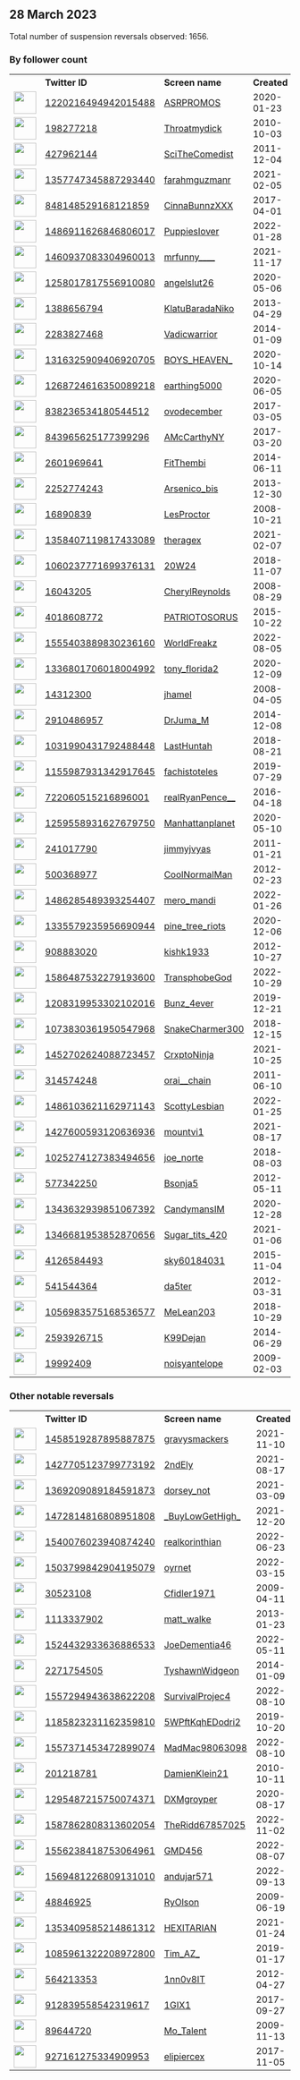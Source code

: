 
## 28 March 2023
Total number of suspension reversals observed: 1656.

### By follower count
<table><tr><th></th><th align="left">Twitter ID</th><th align="left">Screen name</th>
<th align="left">Created</th><th align="left">Status</th><th align="left">Suspended</th><th align="left">Followers</th>
<tr><td><a href="https://pbs.twimg.com/profile_images/1588762483917213703/G1Fx8QkD_normal.jpg"><img src="https://pbs.twimg.com/profile_images/1588762483917213703/G1Fx8QkD_normal.jpg" width="40px" height="40px" align="center"/></a></td><td><a href="https://twitter.com/intent/user?user_id=1220216494942015488">1220216494942015488</a></td><td><a href="https://twitter.com/ASRPROMOS">ASRPROMOS</a></td><td>2020-01-23</td><td align="center"></td><td>2023-02-04</td><td>481342</td></tr>
<tr><td><a href="https://pbs.twimg.com/profile_images/659549327153582080/y2rPv3o-_normal.jpg"><img src="https://pbs.twimg.com/profile_images/659549327153582080/y2rPv3o-_normal.jpg" width="40px" height="40px" align="center"/></a></td><td><a href="https://twitter.com/intent/user?user_id=198277218">198277218</a></td><td><a href="https://twitter.com/Throatmydick">Throatmydick</a></td><td>2010-10-03</td><td align="center"></td><td>2023-02-05</td><td>377161</td></tr>
<tr><td><a href="https://pbs.twimg.com/profile_images/1342698822108119041/ONxYk3JG_normal.jpg"><img src="https://pbs.twimg.com/profile_images/1342698822108119041/ONxYk3JG_normal.jpg" width="40px" height="40px" align="center"/></a></td><td><a href="https://twitter.com/intent/user?user_id=427962144">427962144</a></td><td><a href="https://twitter.com/SciTheComedist">SciTheComedist</a></td><td>2011-12-04</td><td align="center"></td><td></td><td>260896</td></tr>
<tr><td><a href="https://pbs.twimg.com/profile_images/1640507714542485505/VhGf36th_normal.jpg"><img src="https://pbs.twimg.com/profile_images/1640507714542485505/VhGf36th_normal.jpg" width="40px" height="40px" align="center"/></a></td><td><a href="https://twitter.com/intent/user?user_id=1357747345887293440">1357747345887293440</a></td><td><a href="https://twitter.com/farahmguzmanr">farahmguzmanr</a></td><td>2021-02-05</td><td align="center"></td><td>2022-04-09</td><td>244241</td></tr>
<tr><td><a href="https://pbs.twimg.com/profile_images/1648684372281765890/r8tUXZIn_normal.jpg"><img src="https://pbs.twimg.com/profile_images/1648684372281765890/r8tUXZIn_normal.jpg" width="40px" height="40px" align="center"/></a></td><td><a href="https://twitter.com/intent/user?user_id=848148529168121859">848148529168121859</a></td><td><a href="https://twitter.com/CinnaBunnzXXX">CinnaBunnzXXX</a></td><td>2017-04-01</td><td align="center"></td><td>2022-12-25</td><td>226834</td></tr>
<tr><td><a href="https://pbs.twimg.com/profile_images/1486922380572192769/DhA71VOj_normal.jpg"><img src="https://pbs.twimg.com/profile_images/1486922380572192769/DhA71VOj_normal.jpg" width="40px" height="40px" align="center"/></a></td><td><a href="https://twitter.com/intent/user?user_id=1486911626846806017">1486911626846806017</a></td><td><a href="https://twitter.com/PuppiesIover">PuppiesIover</a></td><td>2022-01-28</td><td align="center"></td><td>2022-07-27</td><td>223377</td></tr>
<tr><td><a href="https://pbs.twimg.com/profile_images/1490267037029048320/87wMotLl_normal.jpg"><img src="https://pbs.twimg.com/profile_images/1490267037029048320/87wMotLl_normal.jpg" width="40px" height="40px" align="center"/></a></td><td><a href="https://twitter.com/intent/user?user_id=1460937083304960013">1460937083304960013</a></td><td><a href="https://twitter.com/mrfunny____">mrfunny____</a></td><td>2021-11-17</td><td align="center"></td><td>2022-06-12</td><td>214629</td></tr>
<tr><td><a href="https://pbs.twimg.com/profile_images/1576580625858969604/Hf9OpliB_normal.jpg"><img src="https://pbs.twimg.com/profile_images/1576580625858969604/Hf9OpliB_normal.jpg" width="40px" height="40px" align="center"/></a></td><td><a href="https://twitter.com/intent/user?user_id=1258017817556910080">1258017817556910080</a></td><td><a href="https://twitter.com/angelslut26">angelslut26</a></td><td>2020-05-06</td><td align="center">🚫</td><td>2022-11-09</td><td>115396</td></tr>
<tr><td><a href="https://pbs.twimg.com/profile_images/1422305582514524161/WfgRMmwg_normal.jpg"><img src="https://pbs.twimg.com/profile_images/1422305582514524161/WfgRMmwg_normal.jpg" width="40px" height="40px" align="center"/></a></td><td><a href="https://twitter.com/intent/user?user_id=1388656794">1388656794</a></td><td><a href="https://twitter.com/KlatuBaradaNiko">KlatuBaradaNiko</a></td><td>2013-04-29</td><td align="center"></td><td>2022-08-04</td><td>107877</td></tr>
<tr><td><a href="https://pbs.twimg.com/profile_images/1657038148491427840/IUDTie2J_normal.jpg"><img src="https://pbs.twimg.com/profile_images/1657038148491427840/IUDTie2J_normal.jpg" width="40px" height="40px" align="center"/></a></td><td><a href="https://twitter.com/intent/user?user_id=2283827468">2283827468</a></td><td><a href="https://twitter.com/Vadicwarrior">Vadicwarrior</a></td><td>2014-01-09</td><td align="center"></td><td>2023-01-29</td><td>48808</td></tr>
<tr><td><a href="https://pbs.twimg.com/profile_images/1533796840151429120/2Xvaatgq_normal.jpg"><img src="https://pbs.twimg.com/profile_images/1533796840151429120/2Xvaatgq_normal.jpg" width="40px" height="40px" align="center"/></a></td><td><a href="https://twitter.com/intent/user?user_id=1316325909406920705">1316325909406920705</a></td><td><a href="https://twitter.com/BOYS_HEAVEN_">BOYS_HEAVEN_</a></td><td>2020-10-14</td><td align="center"></td><td>2023-02-04</td><td>47739</td></tr>
<tr><td><a href="https://pbs.twimg.com/profile_images/1640628207853400064/EOJhjL2K_normal.jpg"><img src="https://pbs.twimg.com/profile_images/1640628207853400064/EOJhjL2K_normal.jpg" width="40px" height="40px" align="center"/></a></td><td><a href="https://twitter.com/intent/user?user_id=1268724616350089218">1268724616350089218</a></td><td><a href="https://twitter.com/earthing5000">earthing5000</a></td><td>2020-06-05</td><td align="center"></td><td>2022-02-14</td><td>36749</td></tr>
<tr><td><a href="https://pbs.twimg.com/profile_images/1637862616985919516/vSt1iDyo_normal.jpg"><img src="https://pbs.twimg.com/profile_images/1637862616985919516/vSt1iDyo_normal.jpg" width="40px" height="40px" align="center"/></a></td><td><a href="https://twitter.com/intent/user?user_id=838236534180544512">838236534180544512</a></td><td><a href="https://twitter.com/ovodecember">ovodecember</a></td><td>2017-03-05</td><td align="center"></td><td></td><td>36309</td></tr>
<tr><td><a href="https://pbs.twimg.com/profile_images/1567970989379551238/kd0ZH7a8_normal.jpg"><img src="https://pbs.twimg.com/profile_images/1567970989379551238/kd0ZH7a8_normal.jpg" width="40px" height="40px" align="center"/></a></td><td><a href="https://twitter.com/intent/user?user_id=843965625177399296">843965625177399296</a></td><td><a href="https://twitter.com/AMcCarthyNY">AMcCarthyNY</a></td><td>2017-03-20</td><td align="center"></td><td>2023-03-26</td><td>31782</td></tr>
<tr><td><a href="https://pbs.twimg.com/profile_images/1648290261745762304/eRcgNqxx_normal.jpg"><img src="https://pbs.twimg.com/profile_images/1648290261745762304/eRcgNqxx_normal.jpg" width="40px" height="40px" align="center"/></a></td><td><a href="https://twitter.com/intent/user?user_id=2601969641">2601969641</a></td><td><a href="https://twitter.com/FitThembi">FitThembi</a></td><td>2014-06-11</td><td align="center"></td><td>2022-12-30</td><td>28602</td></tr>
<tr><td><a href="https://pbs.twimg.com/profile_images/1473980172432986112/M_eTdCV5_normal.jpg"><img src="https://pbs.twimg.com/profile_images/1473980172432986112/M_eTdCV5_normal.jpg" width="40px" height="40px" align="center"/></a></td><td><a href="https://twitter.com/intent/user?user_id=2252774243">2252774243</a></td><td><a href="https://twitter.com/Arsenico_bis">Arsenico_bis</a></td><td>2013-12-30</td><td align="center"></td><td>2022-07-23</td><td>21997</td></tr>
<tr><td><a href="https://pbs.twimg.com/profile_images/1326264807931191298/0GberrRl_normal.jpg"><img src="https://pbs.twimg.com/profile_images/1326264807931191298/0GberrRl_normal.jpg" width="40px" height="40px" align="center"/></a></td><td><a href="https://twitter.com/intent/user?user_id=16890839">16890839</a></td><td><a href="https://twitter.com/LesProctor">LesProctor</a></td><td>2008-10-21</td><td align="center"></td><td>2022-06-08</td><td>21469</td></tr>
<tr><td><a href="https://pbs.twimg.com/profile_images/1653147957523275776/dx3DS7ax_normal.jpg"><img src="https://pbs.twimg.com/profile_images/1653147957523275776/dx3DS7ax_normal.jpg" width="40px" height="40px" align="center"/></a></td><td><a href="https://twitter.com/intent/user?user_id=1358407119817433089">1358407119817433089</a></td><td><a href="https://twitter.com/theragex">theragex</a></td><td>2021-02-07</td><td align="center">🚫</td><td>2022-08-04</td><td>21202</td></tr>
<tr><td><a href="https://pbs.twimg.com/profile_images/1658311712271921153/XZMNEyBl_normal.jpg"><img src="https://pbs.twimg.com/profile_images/1658311712271921153/XZMNEyBl_normal.jpg" width="40px" height="40px" align="center"/></a></td><td><a href="https://twitter.com/intent/user?user_id=1060237771699376131">1060237771699376131</a></td><td><a href="https://twitter.com/20W24">20W24</a></td><td>2018-11-07</td><td align="center"></td><td>2022-07-09</td><td>20792</td></tr>
<tr><td><a href="https://pbs.twimg.com/profile_images/1282315305663041537/BzJFh7Ve_normal.jpg"><img src="https://pbs.twimg.com/profile_images/1282315305663041537/BzJFh7Ve_normal.jpg" width="40px" height="40px" align="center"/></a></td><td><a href="https://twitter.com/intent/user?user_id=16043205">16043205</a></td><td><a href="https://twitter.com/CherylReynolds">CherylReynolds</a></td><td>2008-08-29</td><td align="center"></td><td>2022-02-13</td><td>19441</td></tr>
<tr><td><a href="https://pbs.twimg.com/profile_images/701173959027466240/OBmzrI2y_normal.jpg"><img src="https://pbs.twimg.com/profile_images/701173959027466240/OBmzrI2y_normal.jpg" width="40px" height="40px" align="center"/></a></td><td><a href="https://twitter.com/intent/user?user_id=4018608772">4018608772</a></td><td><a href="https://twitter.com/PATRIOTOSORUS">PATRIOTOSORUS</a></td><td>2015-10-22</td><td align="center">👋</td><td>2023-03-18</td><td>19348</td></tr>
<tr><td><a href="https://pbs.twimg.com/profile_images/1569545367384981504/QUbWvN6H_normal.jpg"><img src="https://pbs.twimg.com/profile_images/1569545367384981504/QUbWvN6H_normal.jpg" width="40px" height="40px" align="center"/></a></td><td><a href="https://twitter.com/intent/user?user_id=1555403889830236160">1555403889830236160</a></td><td><a href="https://twitter.com/WorldFreakz">WorldFreakz</a></td><td>2022-08-05</td><td align="center"></td><td>2023-02-04</td><td>18646</td></tr>
<tr><td><a href="https://pbs.twimg.com/profile_images/1657805763547463681/PHOcT9fB_normal.jpg"><img src="https://pbs.twimg.com/profile_images/1657805763547463681/PHOcT9fB_normal.jpg" width="40px" height="40px" align="center"/></a></td><td><a href="https://twitter.com/intent/user?user_id=1336801706018004992">1336801706018004992</a></td><td><a href="https://twitter.com/tony_florida2">tony_florida2</a></td><td>2020-12-09</td><td align="center"></td><td>2022-11-25</td><td>17151</td></tr>
<tr><td><a href="https://pbs.twimg.com/profile_images/1641085173658705922/RfjGnSaI_normal.jpg"><img src="https://pbs.twimg.com/profile_images/1641085173658705922/RfjGnSaI_normal.jpg" width="40px" height="40px" align="center"/></a></td><td><a href="https://twitter.com/intent/user?user_id=14312300">14312300</a></td><td><a href="https://twitter.com/jhamel">jhamel</a></td><td>2008-04-05</td><td align="center"></td><td>2022-02-13</td><td>14833</td></tr>
<tr><td><a href="https://pbs.twimg.com/profile_images/1396581771110764545/O0FCDdWn_normal.jpg"><img src="https://pbs.twimg.com/profile_images/1396581771110764545/O0FCDdWn_normal.jpg" width="40px" height="40px" align="center"/></a></td><td><a href="https://twitter.com/intent/user?user_id=2910486957">2910486957</a></td><td><a href="https://twitter.com/DrJuma_M">DrJuma_M</a></td><td>2014-12-08</td><td align="center"></td><td>2023-02-23</td><td>14393</td></tr>
<tr><td><a href="https://pbs.twimg.com/profile_images/1647051455591854081/45zJeSl7_normal.jpg"><img src="https://pbs.twimg.com/profile_images/1647051455591854081/45zJeSl7_normal.jpg" width="40px" height="40px" align="center"/></a></td><td><a href="https://twitter.com/intent/user?user_id=1031990431792488448">1031990431792488448</a></td><td><a href="https://twitter.com/LastHuntah">LastHuntah</a></td><td>2018-08-21</td><td align="center"></td><td>2023-03-06</td><td>13799</td></tr>
<tr><td><a href="https://pbs.twimg.com/profile_images/1645451776840155136/6bKkn4B5_normal.jpg"><img src="https://pbs.twimg.com/profile_images/1645451776840155136/6bKkn4B5_normal.jpg" width="40px" height="40px" align="center"/></a></td><td><a href="https://twitter.com/intent/user?user_id=1155987931342917645">1155987931342917645</a></td><td><a href="https://twitter.com/fachistoteles">fachistoteles</a></td><td>2019-07-29</td><td align="center"></td><td></td><td>13308</td></tr>
<tr><td><a href="https://pbs.twimg.com/profile_images/1347374138395156482/lCRUTtAH_normal.jpg"><img src="https://pbs.twimg.com/profile_images/1347374138395156482/lCRUTtAH_normal.jpg" width="40px" height="40px" align="center"/></a></td><td><a href="https://twitter.com/intent/user?user_id=722060515216896001">722060515216896001</a></td><td><a href="https://twitter.com/realRyanPence__">realRyanPence__</a></td><td>2016-04-18</td><td align="center">👋</td><td></td><td>13187</td></tr>
<tr><td><a href="https://pbs.twimg.com/profile_images/1352256977179713536/05GBcoZQ_normal.jpg"><img src="https://pbs.twimg.com/profile_images/1352256977179713536/05GBcoZQ_normal.jpg" width="40px" height="40px" align="center"/></a></td><td><a href="https://twitter.com/intent/user?user_id=1259558931627679750">1259558931627679750</a></td><td><a href="https://twitter.com/Manhattanplanet">Manhattanplanet</a></td><td>2020-05-10</td><td align="center"></td><td></td><td>12378</td></tr>
<tr><td><a href="https://pbs.twimg.com/profile_images/1559773125851500544/Nm23o4Xu_normal.jpg"><img src="https://pbs.twimg.com/profile_images/1559773125851500544/Nm23o4Xu_normal.jpg" width="40px" height="40px" align="center"/></a></td><td><a href="https://twitter.com/intent/user?user_id=241017790">241017790</a></td><td><a href="https://twitter.com/jimmyjvyas">jimmyjvyas</a></td><td>2011-01-21</td><td align="center"></td><td>2022-11-11</td><td>12183</td></tr>
<tr><td><a href="https://pbs.twimg.com/profile_images/1654566757288296449/_REwGETN_normal.jpg"><img src="https://pbs.twimg.com/profile_images/1654566757288296449/_REwGETN_normal.jpg" width="40px" height="40px" align="center"/></a></td><td><a href="https://twitter.com/intent/user?user_id=500368977">500368977</a></td><td><a href="https://twitter.com/CoolNormalMan">CoolNormalMan</a></td><td>2012-02-23</td><td align="center"></td><td>2022-12-08</td><td>11282</td></tr>
<tr><td><a href="https://pbs.twimg.com/profile_images/1491289727927918594/VRfAVPo__normal.jpg"><img src="https://pbs.twimg.com/profile_images/1491289727927918594/VRfAVPo__normal.jpg" width="40px" height="40px" align="center"/></a></td><td><a href="https://twitter.com/intent/user?user_id=1486285489393254407">1486285489393254407</a></td><td><a href="https://twitter.com/mero_mandi">mero_mandi</a></td><td>2022-01-26</td><td align="center"></td><td>2023-02-04</td><td>10690</td></tr>
<tr><td><a href="https://pbs.twimg.com/profile_images/1384649445749493763/54tRfSXQ_normal.jpg"><img src="https://pbs.twimg.com/profile_images/1384649445749493763/54tRfSXQ_normal.jpg" width="40px" height="40px" align="center"/></a></td><td><a href="https://twitter.com/intent/user?user_id=1335579235956690944">1335579235956690944</a></td><td><a href="https://twitter.com/pine_tree_riots">pine_tree_riots</a></td><td>2020-12-06</td><td align="center"></td><td></td><td>8065</td></tr>
<tr><td><a href="https://pbs.twimg.com/profile_images/1237798617970286592/JfAISb5J_normal.jpg"><img src="https://pbs.twimg.com/profile_images/1237798617970286592/JfAISb5J_normal.jpg" width="40px" height="40px" align="center"/></a></td><td><a href="https://twitter.com/intent/user?user_id=908883020">908883020</a></td><td><a href="https://twitter.com/kishk1933">kishk1933</a></td><td>2012-10-27</td><td align="center"></td><td>2023-02-27</td><td>8060</td></tr>
<tr><td><a href="https://pbs.twimg.com/profile_images/1642782154022068224/6jsP0CUz_normal.jpg"><img src="https://pbs.twimg.com/profile_images/1642782154022068224/6jsP0CUz_normal.jpg" width="40px" height="40px" align="center"/></a></td><td><a href="https://twitter.com/intent/user?user_id=1586487532279193600">1586487532279193600</a></td><td><a href="https://twitter.com/TransphobeGod">TransphobeGod</a></td><td>2022-10-29</td><td align="center">🚫</td><td>2022-10-30</td><td>7256</td></tr>
<tr><td><a href="https://pbs.twimg.com/profile_images/1208320917014818817/hrApfVLo_normal.jpg"><img src="https://pbs.twimg.com/profile_images/1208320917014818817/hrApfVLo_normal.jpg" width="40px" height="40px" align="center"/></a></td><td><a href="https://twitter.com/intent/user?user_id=1208319953302102016">1208319953302102016</a></td><td><a href="https://twitter.com/Bunz_4ever">Bunz_4ever</a></td><td>2019-12-21</td><td align="center">🚫</td><td>2023-02-04</td><td>7020</td></tr>
<tr><td><a href="https://pbs.twimg.com/profile_images/1616468723056926721/gWOqBwNH_normal.jpg"><img src="https://pbs.twimg.com/profile_images/1616468723056926721/gWOqBwNH_normal.jpg" width="40px" height="40px" align="center"/></a></td><td><a href="https://twitter.com/intent/user?user_id=1073830361950547968">1073830361950547968</a></td><td><a href="https://twitter.com/SnakeCharmer300">SnakeCharmer300</a></td><td>2018-12-15</td><td align="center"></td><td>2023-02-04</td><td>6928</td></tr>
<tr><td><a href="https://pbs.twimg.com/profile_images/1659675583880609797/mNduss3-_normal.jpg"><img src="https://pbs.twimg.com/profile_images/1659675583880609797/mNduss3-_normal.jpg" width="40px" height="40px" align="center"/></a></td><td><a href="https://twitter.com/intent/user?user_id=1452702624088723457">1452702624088723457</a></td><td><a href="https://twitter.com/CrxptoNinja">CrxptoNinja</a></td><td>2021-10-25</td><td align="center"></td><td>2023-01-29</td><td>6797</td></tr>
<tr><td><a href="https://pbs.twimg.com/profile_images/1630840177982685188/8qChw7FT_normal.jpg"><img src="https://pbs.twimg.com/profile_images/1630840177982685188/8qChw7FT_normal.jpg" width="40px" height="40px" align="center"/></a></td><td><a href="https://twitter.com/intent/user?user_id=314574248">314574248</a></td><td><a href="https://twitter.com/orai__chain">orai__chain</a></td><td>2011-06-10</td><td align="center"></td><td>2023-03-09</td><td>6745</td></tr>
<tr><td><a href="https://pbs.twimg.com/profile_images/1645076655671484417/yM5kP9FN_normal.jpg"><img src="https://pbs.twimg.com/profile_images/1645076655671484417/yM5kP9FN_normal.jpg" width="40px" height="40px" align="center"/></a></td><td><a href="https://twitter.com/intent/user?user_id=1486103621162971143">1486103621162971143</a></td><td><a href="https://twitter.com/ScottyLesbian">ScottyLesbian</a></td><td>2022-01-25</td><td align="center"></td><td>2023-03-16</td><td>6563</td></tr>
<tr><td><a href="https://pbs.twimg.com/profile_images/1525857577233432576/NSBAEWJ0_normal.jpg"><img src="https://pbs.twimg.com/profile_images/1525857577233432576/NSBAEWJ0_normal.jpg" width="40px" height="40px" align="center"/></a></td><td><a href="https://twitter.com/intent/user?user_id=1427600593120636936">1427600593120636936</a></td><td><a href="https://twitter.com/mountvi1">mountvi1</a></td><td>2021-08-17</td><td align="center">👋</td><td>2022-07-17</td><td>6362</td></tr>
<tr><td><a href="https://pbs.twimg.com/profile_images/1117710880999915525/LUbGAiVq_normal.png"><img src="https://pbs.twimg.com/profile_images/1117710880999915525/LUbGAiVq_normal.png" width="40px" height="40px" align="center"/></a></td><td><a href="https://twitter.com/intent/user?user_id=1025274127383494656">1025274127383494656</a></td><td><a href="https://twitter.com/joe_norte">joe_norte</a></td><td>2018-08-03</td><td align="center"></td><td>2022-04-23</td><td>5845</td></tr>
<tr><td><a href="https://pbs.twimg.com/profile_images/1654730612081557504/g_e91NCf_normal.jpg"><img src="https://pbs.twimg.com/profile_images/1654730612081557504/g_e91NCf_normal.jpg" width="40px" height="40px" align="center"/></a></td><td><a href="https://twitter.com/intent/user?user_id=577342250">577342250</a></td><td><a href="https://twitter.com/Bsonja5">Bsonja5</a></td><td>2012-05-11</td><td align="center"></td><td>2022-11-23</td><td>5578</td></tr>
<tr><td><a href="https://pbs.twimg.com/profile_images/1578694896982138886/cZwsHC1q_normal.jpg"><img src="https://pbs.twimg.com/profile_images/1578694896982138886/cZwsHC1q_normal.jpg" width="40px" height="40px" align="center"/></a></td><td><a href="https://twitter.com/intent/user?user_id=1343632939851067392">1343632939851067392</a></td><td><a href="https://twitter.com/CandymansIM">CandymansIM</a></td><td>2020-12-28</td><td align="center"></td><td>2022-12-15</td><td>5423</td></tr>
<tr><td><a href="https://pbs.twimg.com/profile_images/1651610962393452544/N8lDim1z_normal.jpg"><img src="https://pbs.twimg.com/profile_images/1651610962393452544/N8lDim1z_normal.jpg" width="40px" height="40px" align="center"/></a></td><td><a href="https://twitter.com/intent/user?user_id=1346681953852870656">1346681953852870656</a></td><td><a href="https://twitter.com/Sugar_tits_420">Sugar_tits_420</a></td><td>2021-01-06</td><td align="center"></td><td>2022-05-27</td><td>5423</td></tr>
<tr><td><a href="https://pbs.twimg.com/profile_images/1543417530445733889/LTH3skr4_normal.jpg"><img src="https://pbs.twimg.com/profile_images/1543417530445733889/LTH3skr4_normal.jpg" width="40px" height="40px" align="center"/></a></td><td><a href="https://twitter.com/intent/user?user_id=4126584493">4126584493</a></td><td><a href="https://twitter.com/sky60184031">sky60184031</a></td><td>2015-11-04</td><td align="center"></td><td>2023-02-04</td><td>5357</td></tr>
<tr><td><a href="https://pbs.twimg.com/profile_images/1340201459988750337/MQI_m16J_normal.jpg"><img src="https://pbs.twimg.com/profile_images/1340201459988750337/MQI_m16J_normal.jpg" width="40px" height="40px" align="center"/></a></td><td><a href="https://twitter.com/intent/user?user_id=541544364">541544364</a></td><td><a href="https://twitter.com/da5ter">da5ter</a></td><td>2012-03-31</td><td align="center"></td><td>2023-02-22</td><td>5037</td></tr>
<tr><td><a href="https://pbs.twimg.com/profile_images/1658823125604220928/yIAL-o1v_normal.jpg"><img src="https://pbs.twimg.com/profile_images/1658823125604220928/yIAL-o1v_normal.jpg" width="40px" height="40px" align="center"/></a></td><td><a href="https://twitter.com/intent/user?user_id=1056983575168536577">1056983575168536577</a></td><td><a href="https://twitter.com/MeLean203">MeLean203</a></td><td>2018-10-29</td><td align="center"></td><td>2022-08-12</td><td>4757</td></tr>
<tr><td><a href="https://pbs.twimg.com/profile_images/795058038981926912/8qGH6R1A_normal.jpg"><img src="https://pbs.twimg.com/profile_images/795058038981926912/8qGH6R1A_normal.jpg" width="40px" height="40px" align="center"/></a></td><td><a href="https://twitter.com/intent/user?user_id=2593926715">2593926715</a></td><td><a href="https://twitter.com/K99Dejan">K99Dejan</a></td><td>2014-06-29</td><td align="center"></td><td>2023-02-03</td><td>4706</td></tr>
<tr><td><a href="https://pbs.twimg.com/profile_images/3378896878/ab2cbba24d07e422c9c26d600b97b101_normal.jpeg"><img src="https://pbs.twimg.com/profile_images/3378896878/ab2cbba24d07e422c9c26d600b97b101_normal.jpeg" width="40px" height="40px" align="center"/></a></td><td><a href="https://twitter.com/intent/user?user_id=19992409">19992409</a></td><td><a href="https://twitter.com/noisyantelope">noisyantelope</a></td><td>2009-02-03</td><td align="center"></td><td>2023-02-04</td><td>4506</td></tr>
</table>

### Other notable reversals
<table><tr><th></th><th align="left">Twitter ID</th><th align="left">Screen name</th>
<th align="left">Created</th><th align="left">Status</th><th align="left">Suspended</th><th align="left">Followers</th>
<tr><td><a href="https://pbs.twimg.com/profile_images/1587220573758918659/vVfY_QYl_normal.jpg"><img src="https://pbs.twimg.com/profile_images/1587220573758918659/vVfY_QYl_normal.jpg" width="40px" height="40px" align="center"/></a></td><td><a href="https://twitter.com/intent/user?user_id=1458519287895887875">1458519287895887875</a></td><td><a href="https://twitter.com/gravysmackers">gravysmackers</a></td><td>2021-11-10</td><td align="center">🚫</td><td>2022-12-13</td><td>1256</td></tr>
<tr><td><a href="https://pbs.twimg.com/profile_images/1504992170289287170/W-Ht-pLL_normal.jpg"><img src="https://pbs.twimg.com/profile_images/1504992170289287170/W-Ht-pLL_normal.jpg" width="40px" height="40px" align="center"/></a></td><td><a href="https://twitter.com/intent/user?user_id=1427705123799773192">1427705123799773192</a></td><td><a href="https://twitter.com/2ndEly">2ndEly</a></td><td>2021-08-17</td><td align="center"></td><td>2022-12-03</td><td>29</td></tr>
<tr><td><a href="https://pbs.twimg.com/profile_images/1469050283955130370/kSrG_RJb_normal.jpg"><img src="https://pbs.twimg.com/profile_images/1469050283955130370/kSrG_RJb_normal.jpg" width="40px" height="40px" align="center"/></a></td><td><a href="https://twitter.com/intent/user?user_id=1369209089184591873">1369209089184591873</a></td><td><a href="https://twitter.com/dorsey_not">dorsey_not</a></td><td>2021-03-09</td><td align="center"></td><td>2022-12-14</td><td>687</td></tr>
<tr><td><a href="https://pbs.twimg.com/profile_images/1632765352370405376/dcrt2XQt_normal.jpg"><img src="https://pbs.twimg.com/profile_images/1632765352370405376/dcrt2XQt_normal.jpg" width="40px" height="40px" align="center"/></a></td><td><a href="https://twitter.com/intent/user?user_id=1472814816808951808">1472814816808951808</a></td><td><a href="https://twitter.com/_BuyLowGetHigh_">_BuyLowGetHigh_</a></td><td>2021-12-20</td><td align="center"></td><td>2023-03-21</td><td>217</td></tr>
<tr><td><a href="https://pbs.twimg.com/profile_images/1660150529622777856/xobjqeZp_normal.jpg"><img src="https://pbs.twimg.com/profile_images/1660150529622777856/xobjqeZp_normal.jpg" width="40px" height="40px" align="center"/></a></td><td><a href="https://twitter.com/intent/user?user_id=1540076023940874240">1540076023940874240</a></td><td><a href="https://twitter.com/realkorinthian">realkorinthian</a></td><td>2022-06-23</td><td align="center"></td><td>2022-10-30</td><td>545</td></tr>
<tr><td><a href="https://pbs.twimg.com/profile_images/1640560394119831553/OD6e5bi5_normal.jpg"><img src="https://pbs.twimg.com/profile_images/1640560394119831553/OD6e5bi5_normal.jpg" width="40px" height="40px" align="center"/></a></td><td><a href="https://twitter.com/intent/user?user_id=1503799842904195079">1503799842904195079</a></td><td><a href="https://twitter.com/oyrnet">oyrnet</a></td><td>2022-03-15</td><td align="center"></td><td>2022-11-20</td><td>691</td></tr>
<tr><td><a href="https://pbs.twimg.com/profile_images/1643055296141578240/UYdbgI8R_normal.jpg"><img src="https://pbs.twimg.com/profile_images/1643055296141578240/UYdbgI8R_normal.jpg" width="40px" height="40px" align="center"/></a></td><td><a href="https://twitter.com/intent/user?user_id=30523108">30523108</a></td><td><a href="https://twitter.com/Cfidler1971">Cfidler1971</a></td><td>2009-04-11</td><td align="center"></td><td>2023-03-20</td><td>2354</td></tr>
<tr><td><a href="https://pbs.twimg.com/profile_images/1575561526471188481/YwPH-TmV_normal.jpg"><img src="https://pbs.twimg.com/profile_images/1575561526471188481/YwPH-TmV_normal.jpg" width="40px" height="40px" align="center"/></a></td><td><a href="https://twitter.com/intent/user?user_id=1113337902">1113337902</a></td><td><a href="https://twitter.com/matt_walke">matt_walke</a></td><td>2013-01-23</td><td align="center"></td><td>2022-10-30</td><td>21</td></tr>
<tr><td><a href="https://pbs.twimg.com/profile_images/1524433366505844736/p4EHwy6J_normal.jpg"><img src="https://pbs.twimg.com/profile_images/1524433366505844736/p4EHwy6J_normal.jpg" width="40px" height="40px" align="center"/></a></td><td><a href="https://twitter.com/intent/user?user_id=1524432933636886533">1524432933636886533</a></td><td><a href="https://twitter.com/JoeDementia46">JoeDementia46</a></td><td>2022-05-11</td><td align="center"></td><td>2022-12-31</td><td>15</td></tr>
<tr><td><a href="https://pbs.twimg.com/profile_images/1651680089535311875/477aAG-n_normal.jpg"><img src="https://pbs.twimg.com/profile_images/1651680089535311875/477aAG-n_normal.jpg" width="40px" height="40px" align="center"/></a></td><td><a href="https://twitter.com/intent/user?user_id=2271754505">2271754505</a></td><td><a href="https://twitter.com/TyshawnWidgeon">TyshawnWidgeon</a></td><td>2014-01-09</td><td align="center"></td><td>2022-11-01</td><td>1110</td></tr>
<tr><td><a href="https://pbs.twimg.com/profile_images/1557295072458293248/BHjdasY6_normal.png"><img src="https://pbs.twimg.com/profile_images/1557295072458293248/BHjdasY6_normal.png" width="40px" height="40px" align="center"/></a></td><td><a href="https://twitter.com/intent/user?user_id=1557294943638622208">1557294943638622208</a></td><td><a href="https://twitter.com/SurvivalProjec4">SurvivalProjec4</a></td><td>2022-08-10</td><td align="center"></td><td>2022-12-19</td><td>726</td></tr>
<tr><td><a href="https://pbs.twimg.com/profile_images/1185823634138501120/ZZl3cBaS_normal.jpg"><img src="https://pbs.twimg.com/profile_images/1185823634138501120/ZZl3cBaS_normal.jpg" width="40px" height="40px" align="center"/></a></td><td><a href="https://twitter.com/intent/user?user_id=1185823231162359810">1185823231162359810</a></td><td><a href="https://twitter.com/5WPftKqhEDodri2">5WPftKqhEDodri2</a></td><td>2019-10-20</td><td align="center"></td><td>2022-11-29</td><td>2297</td></tr>
<tr><td><a href="https://pbs.twimg.com/profile_images/1558800923907997699/HuzMICrb_normal.jpg"><img src="https://pbs.twimg.com/profile_images/1558800923907997699/HuzMICrb_normal.jpg" width="40px" height="40px" align="center"/></a></td><td><a href="https://twitter.com/intent/user?user_id=1557371453472899074">1557371453472899074</a></td><td><a href="https://twitter.com/MadMac98063098">MadMac98063098</a></td><td>2022-08-10</td><td align="center"></td><td>2022-12-21</td><td>888</td></tr>
<tr><td><a href="https://pbs.twimg.com/profile_images/1505883418801844226/uOXvTHDj_normal.jpg"><img src="https://pbs.twimg.com/profile_images/1505883418801844226/uOXvTHDj_normal.jpg" width="40px" height="40px" align="center"/></a></td><td><a href="https://twitter.com/intent/user?user_id=201218781">201218781</a></td><td><a href="https://twitter.com/DamienKlein21">DamienKlein21</a></td><td>2010-10-11</td><td align="center"></td><td>2022-12-07</td><td>32</td></tr>
<tr><td><a href="https://pbs.twimg.com/profile_images/1546878479001686022/YJ0uRYjM_normal.jpg"><img src="https://pbs.twimg.com/profile_images/1546878479001686022/YJ0uRYjM_normal.jpg" width="40px" height="40px" align="center"/></a></td><td><a href="https://twitter.com/intent/user?user_id=1295487215750074371">1295487215750074371</a></td><td><a href="https://twitter.com/DXMgroyper">DXMgroyper</a></td><td>2020-08-17</td><td align="center"></td><td>2022-10-30</td><td>274</td></tr>
<tr><td><a href="https://pbs.twimg.com/profile_images/1636610078789754882/NJpCvoWN_normal.jpg"><img src="https://pbs.twimg.com/profile_images/1636610078789754882/NJpCvoWN_normal.jpg" width="40px" height="40px" align="center"/></a></td><td><a href="https://twitter.com/intent/user?user_id=1587862808313602054">1587862808313602054</a></td><td><a href="https://twitter.com/TheRidd67857025">TheRidd67857025</a></td><td>2022-11-02</td><td align="center"></td><td>2023-03-21</td><td>175</td></tr>
<tr><td><a href="https://pbs.twimg.com/profile_images/1660313731560091649/JjDQ3qi-_normal.jpg"><img src="https://pbs.twimg.com/profile_images/1660313731560091649/JjDQ3qi-_normal.jpg" width="40px" height="40px" align="center"/></a></td><td><a href="https://twitter.com/intent/user?user_id=1556238418753064961">1556238418753064961</a></td><td><a href="https://twitter.com/GMD456">GMD456</a></td><td>2022-08-07</td><td align="center"></td><td>2023-01-10</td><td>226</td></tr>
<tr><td><a href="https://pbs.twimg.com/profile_images/1569487417563906048/FokyiMeQ_normal.jpg"><img src="https://pbs.twimg.com/profile_images/1569487417563906048/FokyiMeQ_normal.jpg" width="40px" height="40px" align="center"/></a></td><td><a href="https://twitter.com/intent/user?user_id=1569481226809131010">1569481226809131010</a></td><td><a href="https://twitter.com/andujar571">andujar571</a></td><td>2022-09-13</td><td align="center"></td><td>2023-02-22</td><td>226</td></tr>
<tr><td><a href="https://abs.twimg.com/sticky/default_profile_images/default_profile_normal.png"><img src="https://abs.twimg.com/sticky/default_profile_images/default_profile_normal.png" width="40px" height="40px" align="center"/></a></td><td><a href="https://twitter.com/intent/user?user_id=48846925">48846925</a></td><td><a href="https://twitter.com/RyOlson">RyOlson</a></td><td>2009-06-19</td><td align="center"></td><td>2023-01-07</td><td>21</td></tr>
<tr><td><a href="https://pbs.twimg.com/profile_images/1353410398570098688/WohMh6-N_normal.jpg"><img src="https://pbs.twimg.com/profile_images/1353410398570098688/WohMh6-N_normal.jpg" width="40px" height="40px" align="center"/></a></td><td><a href="https://twitter.com/intent/user?user_id=1353409585214861312">1353409585214861312</a></td><td><a href="https://twitter.com/HEXITARIAN">HEXITARIAN</a></td><td>2021-01-24</td><td align="center"></td><td>2023-03-11</td><td>2276</td></tr>
<tr><td><a href="https://pbs.twimg.com/profile_images/1587852326970085381/2q37PLvB_normal.jpg"><img src="https://pbs.twimg.com/profile_images/1587852326970085381/2q37PLvB_normal.jpg" width="40px" height="40px" align="center"/></a></td><td><a href="https://twitter.com/intent/user?user_id=1085961322208972800">1085961322208972800</a></td><td><a href="https://twitter.com/Tim_AZ_">Tim_AZ_</a></td><td>2019-01-17</td><td align="center"></td><td>2022-12-22</td><td>155</td></tr>
<tr><td><a href="https://pbs.twimg.com/profile_images/1082399029894381568/qJ3wG7BG_normal.jpg"><img src="https://pbs.twimg.com/profile_images/1082399029894381568/qJ3wG7BG_normal.jpg" width="40px" height="40px" align="center"/></a></td><td><a href="https://twitter.com/intent/user?user_id=564213353">564213353</a></td><td><a href="https://twitter.com/1nn0v8IT">1nn0v8IT</a></td><td>2012-04-27</td><td align="center"></td><td>2022-09-20</td><td>1770</td></tr>
<tr><td><a href="https://pbs.twimg.com/profile_images/1569735498221903876/z6JNULwX_normal.png"><img src="https://pbs.twimg.com/profile_images/1569735498221903876/z6JNULwX_normal.png" width="40px" height="40px" align="center"/></a></td><td><a href="https://twitter.com/intent/user?user_id=912839558542319617">912839558542319617</a></td><td><a href="https://twitter.com/1GIX1">1GIX1</a></td><td>2017-09-27</td><td align="center"></td><td>2023-02-08</td><td>1091</td></tr>
<tr><td><a href="https://pbs.twimg.com/profile_images/995897713995771904/ZXuSD8xy_normal.jpg"><img src="https://pbs.twimg.com/profile_images/995897713995771904/ZXuSD8xy_normal.jpg" width="40px" height="40px" align="center"/></a></td><td><a href="https://twitter.com/intent/user?user_id=89644720">89644720</a></td><td><a href="https://twitter.com/Mo_Talent">Mo_Talent</a></td><td>2009-11-13</td><td align="center"></td><td>2023-03-02</td><td>813</td></tr>
<tr><td><a href="https://pbs.twimg.com/profile_images/1595730024275091456/j-Jus_EG_normal.jpg"><img src="https://pbs.twimg.com/profile_images/1595730024275091456/j-Jus_EG_normal.jpg" width="40px" height="40px" align="center"/></a></td><td><a href="https://twitter.com/intent/user?user_id=927161275334909953">927161275334909953</a></td><td><a href="https://twitter.com/elipiercex">elipiercex</a></td><td>2017-11-05</td><td align="center"></td><td>2022-12-17</td><td>47</td></tr>
</table>
